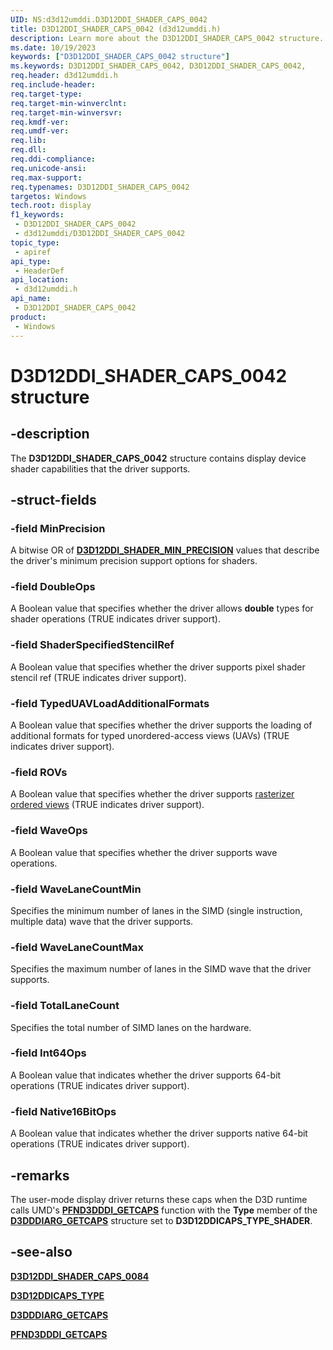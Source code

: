 ```yaml
---
UID: NS:d3d12umddi.D3D12DDI_SHADER_CAPS_0042
title: D3D12DDI_SHADER_CAPS_0042 (d3d12umddi.h)
description: Learn more about the D3D12DDI_SHADER_CAPS_0042 structure.
ms.date: 10/19/2023
keywords: ["D3D12DDI_SHADER_CAPS_0042 structure"]
ms.keywords: D3D12DDI_SHADER_CAPS_0042, D3D12DDI_SHADER_CAPS_0042,
req.header: d3d12umddi.h
req.include-header: 
req.target-type: 
req.target-min-winverclnt: 
req.target-min-winversvr: 
req.kmdf-ver: 
req.umdf-ver: 
req.lib: 
req.dll: 
req.ddi-compliance: 
req.unicode-ansi: 
req.max-support: 
req.typenames: D3D12DDI_SHADER_CAPS_0042
targetos: Windows
tech.root: display
f1_keywords:
 - D3D12DDI_SHADER_CAPS_0042
 - d3d12umddi/D3D12DDI_SHADER_CAPS_0042
topic_type:
 - apiref
api_type:
 - HeaderDef
api_location:
 - d3d12umddi.h
api_name:
 - D3D12DDI_SHADER_CAPS_0042
product:
 - Windows
---
```


# D3D12DDI_SHADER_CAPS_0042 structure

## -description

The **D3D12DDI_SHADER_CAPS_0042** structure contains display device shader capabilities that the driver supports.

## -struct-fields

### -field MinPrecision

A bitwise OR of [**D3D12DDI_SHADER_MIN_PRECISION**](ne-d3d12umddi-d3d12ddi_shader_min_precision.md) values that describe the driver's minimum precision support options for shaders.

### -field DoubleOps

A Boolean value that specifies whether the driver allows **double** types for shader operations (TRUE indicates driver support).

### -field ShaderSpecifiedStencilRef

A Boolean value that specifies whether the driver supports pixel shader stencil ref (TRUE indicates driver support).

### -field TypedUAVLoadAdditionalFormats

A Boolean value that specifies whether the driver supports the loading of additional formats for typed unordered-access views (UAVs) (TRUE indicates driver support).

### -field ROVs

A Boolean value that specifies whether the driver supports [rasterizer ordered views](/windows/win32/direct3d12/directx-12-glossary) (TRUE indicates driver support).

### -field WaveOps

A Boolean value that specifies whether the driver supports wave operations.

### -field WaveLaneCountMin

Specifies the minimum number of lanes in the SIMD (single instruction, multiple data) wave that the driver supports.

### -field WaveLaneCountMax

Specifies the maximum number of lanes in the SIMD wave that the driver supports.

### -field TotalLaneCount

Specifies the total number of SIMD lanes on the hardware.

### -field Int64Ops

A Boolean value that indicates whether the driver supports 64-bit operations (TRUE indicates driver support).

### -field Native16BitOps

A Boolean value that indicates whether the driver supports native 64-bit operations (TRUE indicates driver support).

## -remarks

The user-mode display driver returns these caps when the D3D runtime calls UMD's [**PFND3DDDI_GETCAPS**](../d3dumddi/nc-d3dumddi-pfnd3dddi_getcaps.md) function with the **Type** member of the [**D3DDDIARG_GETCAPS**](../d3dumddi/ns-d3dumddi-_d3dddiarg_getcaps.md) structure set to **D3D12DDICAPS_TYPE_SHADER**.
  
## -see-also

[**D3D12DDI_SHADER_CAPS_0084**](ns-d3d12umddi-d3d12ddi_shader_caps_0084.md)

[**D3D12DDICAPS_TYPE**](ne-d3d12umddi-d3d12ddicaps_type.md)

[**D3DDDIARG_GETCAPS**](../d3dumddi/ns-d3dumddi-_d3dddiarg_getcaps.md)

[**PFND3DDDI_GETCAPS**](../d3dumddi/nc-d3dumddi-pfnd3dddi_getcaps.md)
